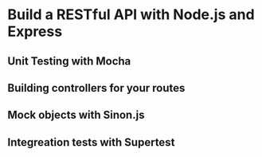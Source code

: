 # Build a RESTful API with Node.js and Express

## Unit Testing with Mocha

## Building controllers for your routes

## Mock objects with Sinon.js

## Integreation tests with Supertest
